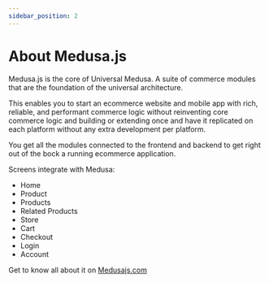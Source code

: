 ```yaml
---
sidebar_position: 2
---
```


# About Medusa.js
Medusa.js is the core of Universal Medusa. A suite of commerce modules that are the foundation of the universal architecture.

This enables you to start an ecommerce website and mobile app with rich, reliable, and performant commerce logic without reinventing core commerce logic and building or extending once and have it replicated on each platform without any extra development per platform.

You get all the modules connected to the frontend and backend to get right out of the bock a running ecommerce application.

Screens integrate with Medusa:
- Home
- Product 
- Products
- Related Products
- Store
- Cart
- Checkout
- Login
- Account


Get to know all about it on [Medusajs.com](https://medusajs.com/)
